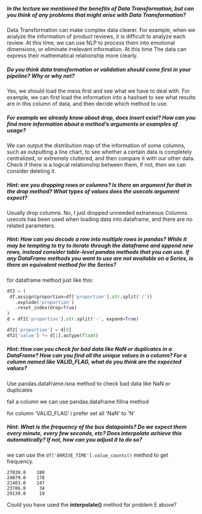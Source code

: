 ##### In the lecture we mentioned the benefits of Data Transformation, but can you think of any problems that might arise with Data Transformation? 

Data Transformation can make complex data clearer. For example, when we analyze the information of product reviews, it is difficult to analyze each review. At this time, we can use NLP to process them into emotional dimensions, or eliminate irrelevant information. At this time The data can express their mathematical relationship more clearly.

##### Do you think data transformation or validation should come first in your pipeline? Why or why not?

Yes, we should load the mess first and see what we have to deal with. For example, we can first load the information into a hashset to see what results are in this column of data, and then decide which method to use.

##### For example we already know about drop, does insert exist? How can you find more information about a method’s arguments or examples of usage?

We can output the distribution map of the information of some columns, such as outputting a line chart, to see whether a certain data is completely centralized, or extremely cluttered, and then compare it with our other data. Check if there is a logical relationship between them, if not, then we can consider deleting it.

##### Hint: are you dropping rows or columns? Is there an argument for that in the drop method? What types of values does the usecols argument expect?

Usually drop columns. No, I just dropped unneeded extraneous Columns. usecols has been used when loading data into dataframe, and there are no related parameters.

##### Hint: How can you decode a row into multiple rows in pandas? While it may be tempting to try to iterate through the dataframe and append new rows, instead consider table-level pandas methods that you can use. If any DataFrame methods you want to use are not available on a Series, is there an equivalent method for the Series?

for dataframe method just like this:

```python
df2 = (
 df.assign(proportion=df['proportion'].str.split('/'))
   .explode('proportion')
   .reset_index(drop=True)
)
d = df2['proportion'].str.split('-', expand=True)

df2['proportion'] = d[0]
df2['value'] *= d[1].astype(float)
```

##### Hint: How can you check for bad data like NaN or duplicates in a DataFrame? How can you find all the unique values in a column? For a column named like VALID_FLAG, what do you think are the expected values?

Use pandas.dataframe.isna method to check bad data like NaN or duplicates 

fall a column we can use pandas.dataframe.fillna method

for column 'VALID_FLAG' i prefer set all 'NaN' to 'N'

##### Hint: What is the frequency of the bus datapoints? Do we expect them every minute, every few seconds, etc? Does interpolate achieve this automatically? If not, how can you adjust it to do so?

we can use the `df['ARRIVE_TIME'].value_counts()` method to get  frequency.

```
27030.0    180
24079.0    178
21403.0    147
23786.0     34
29139.0     19
```



Could you have used the **interpolate()** method for problem E above?